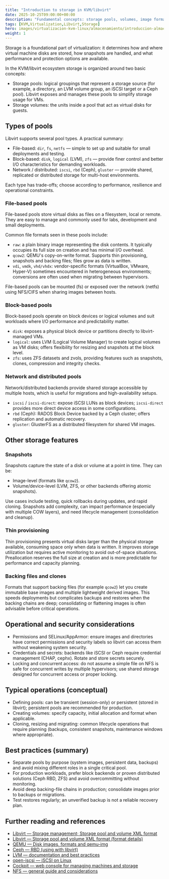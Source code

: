 ```yaml
---
title: "Introduction to storage in KVM/libvirt"
date: 2025-10-25T09:00:00+00:00
description: "Fundamental concepts: storage pools, volumes, image formats (raw, qcow2), snapshots and backend types (dir, disk, LVM, iSCSI, ZFS, etc.)."
tags: [KVM,Virtualization,Libvirt,Storage]
hero: images/virtualizacion-kvm-linux/almacenamiento/introduccion-almacenamiento.png
weight: 1
---
```


Storage is a foundational part of virtualization: it determines how and where virtual machine disks are stored, how snapshots are handled, and what performance and protection options are available.

In the KVM/libvirt ecosystem storage is organized around two basic concepts:

- Storage pools: logical groupings that represent a storage source (for example, a directory, an LVM volume group, an iSCSI target or a Ceph pool). Libvirt exposes and manages these pools to simplify storage usage for VMs.
- Storage volumes: the units inside a pool that act as virtual disks for guests.

## Types of pools

Libvirt supports several pool types. A practical summary:

- File-based: `dir`, `fs`, `netfs` — simple to set up and suitable for small deployments and testing.
- Block-based: `disk`, `logical` (LVM), `zfs` — provide finer control and better I/O characteristics for demanding workloads.
- Network / distributed: `iscsi`, `rbd` (Ceph), `gluster` — provide shared, replicated or distributed storage for multi-host environments.

Each type has trade-offs; choose according to performance, resilience and operational constraints.

### File-based pools

File-based pools store virtual disks as files on a filesystem, local or remote. They are easy to manage and commonly used for labs, development and small deployments.

Common file formats seen in these pools include:

- `raw`: a plain binary image representing the disk contents. It typically occupies its full size on creation and has minimal I/O overhead.
- `qcow2`: QEMU's copy-on-write format. Supports thin provisioning, snapshots and backing files; files grow as data is written.
- `vdi`, `vmdk`, `vhd/vhdx`: vendor-specific formats (VirtualBox, VMware, Hyper-V) sometimes encountered in heterogeneous environments; conversions are often used when migrating between hypervisors.

File-based pools can be mounted (fs) or exposed over the network (netfs) using NFS/CIFS when sharing images between hosts.

### Block-based pools

Block-based pools operate on block devices or logical volumes and suit workloads where I/O performance and predictability matter.

- `disk`: exposes a physical block device or partitions directly to libvirt-managed VMs.
- `logical`: uses LVM (Logical Volume Manager) to create logical volumes as VM disks; offers flexibility for resizing and snapshots at the block level.
- `zfs`: uses ZFS datasets and zvols, providing features such as snapshots, clones, compression and integrity checks.

### Network and distributed pools

Network/distributed backends provide shared storage accessible by multiple hosts, which is useful for migrations and high-availability setups.

- `iscsi` / `iscsi-direct`: expose iSCSI LUNs as block devices; `iscsi-direct` provides more direct device access in some configurations.
- `rbd` (Ceph): RADOS Block Device backed by a Ceph cluster; offers replication and automatic recovery.
- `gluster`: GlusterFS as a distributed filesystem for shared VM images.

## Other storage features

### Snapshots

Snapshots capture the state of a disk or volume at a point in time. They can be:

- Image-level (formats like `qcow2`).
- Volume/device-level (LVM, ZFS, or other backends offering atomic snapshots).

Use cases include testing, quick rollbacks during updates, and rapid cloning. Snapshots add complexity, can impact performance (especially with multiple COW layers), and need lifecycle management (consolidation and cleanup).

### Thin provisioning

Thin provisioning presents virtual disks larger than the physical storage available, consuming space only when data is written. It improves storage utilization but requires active monitoring to avoid out-of-space situations. Preallocation reserves the full size at creation and is more predictable for performance and capacity planning.

### Backing files and clones

Formats that support backing files (for example `qcow2`) let you create immutable base images and multiple lightweight derived images. This speeds deployments but complicates backups and restores when the backing chains are deep; consolidating or flattening images is often advisable before critical operations.

## Operational and security considerations

- Permissions and SELinux/AppArmor: ensure images and directories have correct permissions and security labels so libvirt can access them without weakening system security.
- Credentials and secrets: backends like iSCSI or Ceph require credential management (CHAP, cephx). Rotate and store secrets securely.
- Locking and concurrent access: do not assume a simple file on NFS is safe for concurrent writes by multiple hypervisors; use shared storage designed for concurrent access or proper locking.

## Typical operations (conceptual)

- Defining pools: can be transient (session-only) or persistent (stored in libvirt); persistent pools are recommended for production.
- Creating volumes: specify capacity, initial allocation and format when applicable.
- Cloning, resizing and migrating: common lifecycle operations that require planning (backups, consistent snapshots, maintenance windows where appropriate).

## Best practices (summary)

- Separate pools by purpose (system images, persistent data, backups) and avoid mixing different roles in a single critical pool.
- For production workloads, prefer block backends or proven distributed solutions (Ceph RBD, ZFS) and avoid overcommitting without monitoring.
- Avoid deep backing-file chains in production; consolidate images prior to backups or migrations.
- Test restores regularly; an unverified backup is not a reliable recovery plan.

## Further reading and references


- [Libvirt — Storage management; Storage pool and volume XML format](https://libvirt.org/storage.html)
- [Libvirt — Storage pool and volume XML format (format details)](https://libvirt.org/formatstorage.html)
- [QEMU — Disk images, formats and qemu-img](https://qemu.org/docs/master/system/images.html)
- [Ceph — RBD (using with libvirt)](https://docs.ceph.com/en/latest/rbd/)
- [LVM — documentation and best practices](https://man7.org/linux/man-pages/man8/lvm.8.html)
- [open-iscsi — iSCSI on Linux](https://linux-iscsi.org/wiki/Main_Page)
- [Cockpit — web console for managing machines and storage](https://cockpit-project.org/)
- [NFS — general guide and considerations](https://nfs.sourceforge.net/)